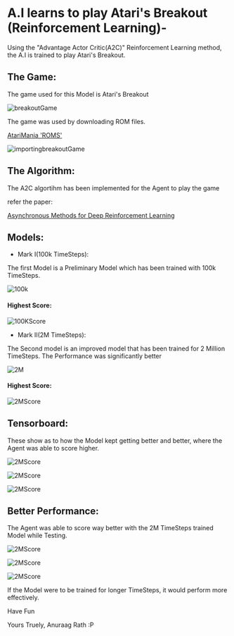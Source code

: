 # A.I learns to play Atari's Breakout (Reinforcement Learning)-
Using the "Advantage Actor Critic(A2C)" Reinforcement Learning method, the A.I is trained to play Atari's Breakout.

## The Game:

The game used for this Model is Atari's Breakout

![breakoutGame](/pics/10.png)

The game was used by downloading ROM files.

[AtariMania 'ROMS'](http://www.atarimania.com/roms/Roms.rar)

![importingbreakoutGame](/pics/7.png)

## The Algorithm:

The A2C algortihm has been implemented for the Agent to play the game

refer the paper: 

[Asynchronous Methods for Deep Reinforcement Learning](https://arxiv.org/pdf/1602.01783.pdf)

## Models:

- Mark I(100k TimeSteps): 

The first Model is a Preliminary Model which has been trained with 100k TimeSteps.

![100k](/pics/6.png)

#### Highest Score:

![100KScore](/pics/8.png)

- Mark II(2M TimeSteps):

The Second model is an improved model that has been trained for 2 Million TimeSteps. The Performance was significantly better

![2M](/pics/2.png)

#### Highest Score:

![2MScore](/pics/9.png)

## Tensorboard:

These show as to how the Model kept getting better and better, where the Agent was able to score higher.

![2MScore](/pics/3.png)

![2MScore](/pics/4.png)

![2MScore](/pics/5.png)

## Better Performance:

The Agent was able to score way better with the 2M TimeSteps trained Model while Testing.

![2MScore](/pics/10.png)

![2MScore](/pics/11.png)

![2MScore](/pics/1.png)

If the Model were to be trained for longer TimeSteps, it would perform more effectively. 

Have Fun

Yours Truely,
Anuraag Rath :P
